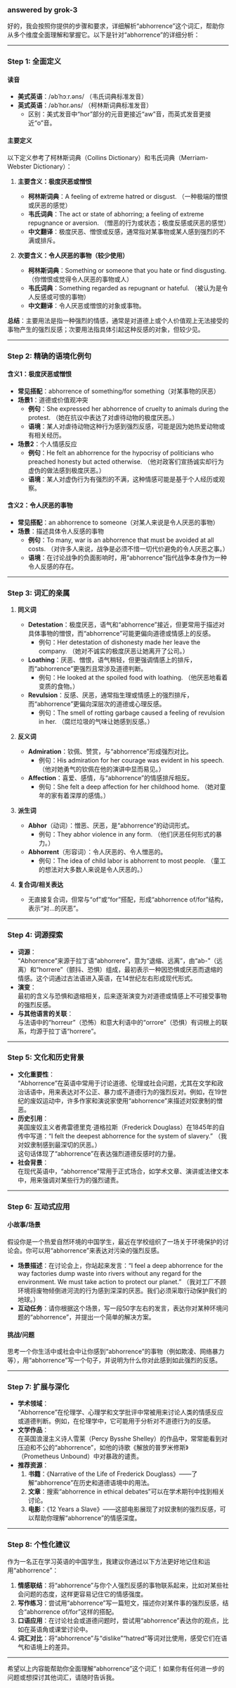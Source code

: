 ### answered by grok-3
好的，我会按照你提供的步骤和要求，详细解析“abhorrence”这个词汇，帮助你从多个维度全面理解和掌握它。以下是针对“abhorrence”的详细分析：

---

### **Step 1: 全面定义**
#### **读音**
- **美式英语**：/əbˈhɔːr.əns/ （韦氏词典标准发音）
- **英式英语**：/əbˈhɒr.əns/ （柯林斯词典标准发音）
  - 区别：美式发音中“hor”部分的元音更接近“aw”音，而英式发音更接近“o”音。

#### **主要定义**
以下定义参考了柯林斯词典（Collins Dictionary）和韦氏词典（Merriam-Webster Dictionary）：
1. **主要含义：极度厌恶或憎恨**
   - **柯林斯词典**：A feeling of extreme hatred or disgust. （一种极端的憎恨或厌恶的感觉）
   - **韦氏词典**：The act or state of abhorring; a feeling of extreme repugnance or aversion. （憎恶的行为或状态；极度反感或厌恶的感觉）
   - **中文翻译**：极度厌恶、憎恨或反感，通常指对某事物或某人感到强烈的不满或排斥。

2. **次要含义：令人厌恶的事物（较少使用）**
   - **柯林斯词典**：Something or someone that you hate or find disgusting. （你憎恨或觉得令人厌恶的事物或人）
   - **韦氏词典**：Something regarded as repugnant or hateful. （被认为是令人反感或可恨的事物）
   - **中文翻译**：令人厌恶或憎恨的对象或事物。

**总结**：主要用法是指一种强烈的情感，通常是对道德上或个人价值观上无法接受的事物产生的强烈反感；次要用法指具体引起这种反感的对象，但较少见。

---

### **Step 2: 精确的语境化例句**
#### **含义1：极度厌恶或憎恨**
- **常见搭配**：abhorrence of something/for something（对某事物的厌恶）
- **场景1**：道德或价值观冲突
  - **例句**：She expressed her abhorrence of cruelty to animals during the protest. （她在抗议中表达了对虐待动物的极度厌恶。）
  - **语境**：某人对虐待动物这种行为感到强烈反感，可能是因为她热爱动物或有相关经历。
- **场景2**：个人情感反应
  - **例句**：He felt an abhorrence for the hypocrisy of politicians who preached honesty but acted otherwise. （他对政客们宣扬诚实却行为虚伪的做法感到极度厌恶。）
  - **语境**：某人对虚伪行为有强烈的不满，这种情感可能是基于个人经历或观察。

#### **含义2：令人厌恶的事物**
- **常见搭配**：an abhorrence to someone（对某人来说是令人厌恶的事物）
- **场景**：描述具体令人反感的事物
  - **例句**：To many, war is an abhorrence that must be avoided at all costs. （对许多人来说，战争是必须不惜一切代价避免的令人厌恶之事。）
  - **语境**：在讨论战争的负面影响时，用“abhorrence”指代战争本身作为一种令人反感的存在。

---

### **Step 3: 词汇的亲属**
1. **同义词**
   - **Detestation**：极度厌恶，语气和“abhorrence”接近，但更常用于描述对具体事物的憎恨，而“abhorrence”可能更偏向道德或情感上的反感。
     - 例句：Her detestation of dishonesty made her leave the company. （她对不诚实的极度厌恶让她离开了公司。）
   - **Loathing**：厌恶、憎恨，语气稍轻，但更强调情感上的排斥，而“abhorrence”更强烈且常涉及道德判断。
     - 例句：He looked at the spoiled food with loathing. （他厌恶地看着变质的食物。）
   - **Revulsion**：反感、厌恶，通常指生理或情感上的强烈排斥，而“abhorrence”更偏向深层次的道德或心理反感。
     - 例句：The smell of rotting garbage caused a feeling of revulsion in her. （腐烂垃圾的气味让她感到反感。）

2. **反义词**
   - **Admiration**：钦佩、赞赏，与“abhorrence”形成强烈对比。
     - 例句：His admiration for her courage was evident in his speech. （他对她勇气的钦佩在他的演讲中显而易见。）
   - **Affection**：喜爱、感情，与“abhorrence”的情感排斥相反。
     - 例句：She felt a deep affection for her childhood home. （她对童年的家有着深厚的感情。）

3. **派生词**
   - **Abhor**（动词）：憎恶、厌恶，是“abhorrence”的动词形式。
     - 例句：They abhor violence in any form. （他们厌恶任何形式的暴力。）
   - **Abhorrent**（形容词）：令人厌恶的、令人憎恶的。
     - 例句：The idea of child labor is abhorrent to most people. （童工的想法对大多数人来说是令人厌恶的。）

4. **复合词/相关表达**
   - 无直接复合词，但常与“of”或“for”搭配，形成“abhorrence of/for”结构，表示“对…的厌恶”。

---

### **Step 4: 词源探索**
- **词源**：  
  “Abhorrence”来源于拉丁语“abhorrere”，意为“退缩、远离”，由“ab-”（远离）和“horrere”（颤抖、恐惧）组成，最初表示一种因恐惧或厌恶而退缩的情感。这个词通过古法语进入英语，在14世纪左右形成现代形式。
- **演变**：  
  最初的含义与恐惧和退缩相关，后来逐渐演变为对道德或情感上不可接受事物的强烈反感。
- **与其他语言的关联**：  
  与法语中的“horreur”（恐怖）和意大利语中的“orrore”（恐惧）有词根上的联系，均源于拉丁语“horrere”。

---

### **Step 5: 文化和历史背景**
- **文化重要性**：  
  “Abhorrence”在英语中常用于讨论道德、伦理或社会问题，尤其在文学和政治话语中，用来表达对不公正、暴力或不道德行为的强烈反对。例如，在19世纪的废奴运动中，许多作家和演说家使用“abhorrence”来描述对奴隶制的憎恶。
- **历史引用**：  
  美国废奴主义者弗雷德里克·道格拉斯（Frederick Douglass）在1845年的自传中写道：“I felt the deepest abhorrence for the system of slavery.” （我对奴隶制感到最深切的厌恶。）  
  这句话体现了“abhorrence”在表达强烈道德反感时的力量。
- **社会背景**：  
  在现代英语中，“abhorrence”常用于正式场合，如学术文章、演讲或法律文本中，用来强调对某些行为的强烈谴责。

---

### **Step 6: 互动式应用**
#### **小故事/场景**  
假设你是一个热爱自然环境的中国学生，最近在学校组织了一场关于环境保护的讨论会。你可以用“abhorrence”来表达对污染的强烈反感。  
- **场景描述**：在讨论会上，你站起来发言：“I feel a deep abhorrence for the way factories dump waste into rivers without any regard for the environment. We must take action to protect our planet.” （我对工厂不顾环境将废物倾倒进河流的行为感到深深的厌恶。我们必须采取行动保护我们的地球。）  
- **互动任务**：请你根据这个场景，写一段50字左右的发言，表达你对某种环境问题的“abhorrence”，并提出一个简单的解决方案。

#### **挑战/问题**  
思考一个你生活中或社会中让你感到“abhorrence”的事物（例如欺凌、网络暴力等），用“abhorrence”写一个句子，并说明为什么你对此感到如此强烈的反感。

---

### **Step 7: 扩展与深化**
- **学术领域**：  
  “Abhorrence”在伦理学、心理学和文学批评中常被用来讨论人类的情感反应或道德判断。例如，在伦理学中，它可能用于分析对不道德行为的反感。
- **文学作品**：  
  在英国浪漫主义诗人雪莱（Percy Bysshe Shelley）的作品中，常常能看到对压迫和不公的“abhorrence”，如他的诗歌《解放的普罗米修斯》（Prometheus Unbound）中对暴政的谴责。
- **推荐资源**：  
  1. **书籍**：《Narrative of the Life of Frederick Douglass》——了解“abhorrence”在历史和道德语境中的用法。  
  2. **文章**：搜索“abhorrence in ethical debates”可以在学术期刊中找到相关讨论。  
  3. **电影**：《12 Years a Slave》——这部电影展现了对奴隶制的强烈反感，可以帮助你理解“abhorrence”的情感深度。

---

### **Step 8: 个性化建议**
作为一名正在学习英语的中国学生，我建议你通过以下方法更好地记住和运用“abhorrence”：
1. **情感联结**：将“abhorrence”与你个人强烈反感的事物联系起来，比如对某些社会问题的态度，这样更容易记住它的情感强度。
2. **写作练习**：尝试用“abhorrence”写一篇短文，描述你对某件事的强烈反感，结合“abhorrence of/for”这样的搭配。
3. **口语应用**：在讨论社会或道德问题时，尝试用“abhorrence”表达你的观点，比如在英语角或课堂讨论中。
4. **词汇对比**：将“abhorrence”与“dislike”“hatred”等词对比使用，感受它们在语气和语境上的差异。

---

希望以上内容能帮助你全面理解“abhorrence”这个词汇！如果你有任何进一步的问题或想探讨其他词汇，请随时告诉我。
